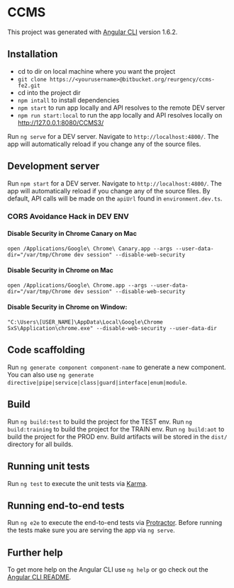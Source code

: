 # CCMS

This project was generated with [Angular CLI](https://github.com/angular/angular-cli) version 1.6.2.

## Installation

- cd to dir on local machine where you want the project
- `git clone https://<yourusername>@bitbucket.org/reurgency/ccms-fe2.git`
- cd into the project dir
- `npm intall` to install dependencies
- `npm start` to run app locally and API resolves to the remote DEV server
- `npm run start:local` to run the app locally and API resolves locally on http://127.0.0.1:8080/CCMS3/

Run `ng serve` for a DEV server. Navigate to `http://localhost:4800/`. The app will automatically reload if you change any of the source files.


## Development server

Run `npm start` for a DEV server. Navigate to `http://localhost:4800/`. The app will automatically reload if you change any of the source files.
By default, API calls will be made on the `apiUrl` found in `environment.dev.ts`. 

### CORS Avoidance Hack in DEV ENV
#### Disable Security in Chrome Canary on Mac
`open /Applications/Google\ Chrome\ Canary.app --args --user-data-dir="/var/tmp/Chrome dev session" --disable-web-security`

#### Disable Security in Chrome on Mac
`open /Applications/Google\ Chrome.app --args --user-data-dir="/var/tmp/Chrome dev session" --disable-web-security`

#### Disable Security in Chrome on Window:
`"C:\Users\[USER_NAME]\AppData\Local\Google\Chrome SxS\Application\chrome.exe" --disable-web-security --user-data-dir`


## Code scaffolding

Run `ng generate component component-name` to generate a new component. You can also use `ng generate directive|pipe|service|class|guard|interface|enum|module`.

## Build

Run `ng build:test` to build the project for the TEST env. 
Run `ng build:training` to build the project for the TRAIN env. 
Run `ng build:aot` to build the project for the PROD env. 
Build artifacts will be stored in the `dist/` directory for all builds.

## Running unit tests

Run `ng test` to execute the unit tests via [Karma](https://karma-runner.github.io).

## Running end-to-end tests

Run `ng e2e` to execute the end-to-end tests via [Protractor](http://www.protractortest.org/).
Before running the tests make sure you are serving the app via `ng serve`.

## Further help

To get more help on the Angular CLI use `ng help` or go check out the [Angular CLI README](https://github.com/angular/angular-cli/blob/master/README.md).
